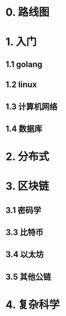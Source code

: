 # 0. 路线图
# 1. 入门
## 1.1 golang
## 1.2 linux
## 1.3 计算机网络
## 1.4 数据库
# 2. 分布式

# 3. 区块链
## 3.1 密码学
## 3.3 比特币
## 3.4 以太坊
## 3.5 其他公链
# 4. 复杂科学
